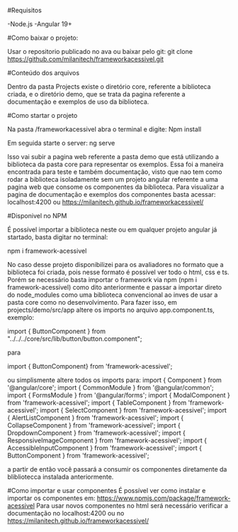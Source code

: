 #Requisitos

-Node.js
-Angular 19+

#Como baixar o projeto:

Usar o repositorio publicado no ava ou baixar pelo git:
git clone https://github.com/milanitech/frameworkacessivel.git

#Conteúdo dos arquivos

Dentro da pasta Projects existe o diretório core, referente a biblioteca criada, e o diretório demo, 
que se trata da pagina referente a documentação e exemplos de uso da biblioteca.

#Como startar o projeto

Na pasta /frameworkacessivel abra o terminal e digite:
Npm install

Em seguida starte o server:
ng serve

Isso vai subir a pagina web referente a pasta demo que está utilizando a biblioteca da pasta core para representar os exemplos.
Essa foi a maneira encontrada para teste e também documentação, visto que nao tem como rodar a biblioteca isoladamente sem um projeto 
angular referente a uma pagina web que consome os componentes da biblioteca.
Para visualizar a pagina de documentação e exemplos dos componentes basta acessar:
localhost:4200 ou https://milanitech.github.io/frameworkacessivel/

#Disponivel no NPM

É possível importar a biblioteca neste ou em qualquer projeto angular já startado,
basta digitar no terminal:

npm i framework-acessivel

No caso desse projeto disponibilizei para os avaliadores no formato que a biblioteca foi criada, pois nesse formato é possível ver todo o html, css e ts.
Porém se necessário basta importar o framework via npm (npm i framework-acessivel) como dito anteriormente e passar a importar direto do node_modules 
como uma biblioteca convencional ao inves de usar a pasta core como no desenvolvimento.
Para fazer isso, em projects/demo/src/app altere os imports no arquivo app.component.ts, 
exemplo:

import { ButtonComponent } from "../../../core/src/lib/button/button.component";

para 

import { ButtonComponent} from 'framework-acessivel';

ou simplismente altere todos os imports para:
import { Component } from '@angular/core';
import { CommonModule } from '@angular/common';
import { FormsModule } from '@angular/forms';
import { ModalComponent } from 'framework-acessivel';
import { TableComponent } from 'framework-acessivel';
import { SelectComponent } from 'framework-acessivel';
import { AlertListComponent } from 'framework-acessivel';
import { CollapseComponent } from 'framework-acessivel';
import { DropdownComponent } from 'framework-acessivel';
import { ResponsiveImageComponent } from 'framework-acessivel';
import { AccessibleInputComponent } from 'framework-acessivel';
import { ButtonComponent } from 'framework-acessivel';

a partir de então você passará a consumir os componentes diretamente da blibliotecca instalada anteriormente.

#Como importar e usar componentes
É possível ver como instalar e importar os componentes em: https://www.npmjs.com/package/framework-acessivel
Para usar novos componentes no html será necessário verificar a documentação no localhost:4200 ou no https://milanitech.github.io/frameworkacessivel/